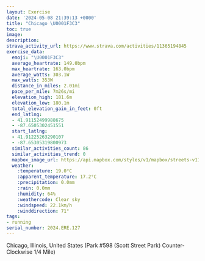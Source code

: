 ```yaml
---
layout: Exercise
date: '2024-05-08 21:39:13 +0000'
title: "Chicago \U0001F3C3"
toc: true
image:
description:
strava_activity_url: https://www.strava.com/activities/11365194845
exercise_data:
  emoji: "\U0001F3C3"
  average_heartrate: 149.0bpm
  max_heartrate: 163.0bpm
  average_watts: 303.1W
  max_watts: 353W
  distance_in_miles: 2.01mi
  pace_per_mile: 7m26s/mi
  elevation_high: 181.6m
  elevation_low: 180.1m
  total_elevation_gain_in_feet: 0ft
  end_latlng:
  - 41.91152499988675
  - -87.6505302451551
  start_latlng:
  - 41.91225263290107
  - -87.65305319800973
  similar_activities_count: 86
  similar_activities_trend: 0
  mapbox_image_url: https://api.mapbox.com/styles/v1/mapbox/streets-v11/static/path-5+787af2-1.0(c%7Bx~Fpl~uOAuBCOKQ%3FOXm%40~%40oA%5Em%40Bi%40Ls%40%40oALo%40%40cHGmF%40aBA%7BDIcDJYb%40KlACh%40%40JBFP%40%5CGbAAjADpAHTNPPJR%40XAv%40KVOPYBS%40%7BAIwAEOMSQOUC%5B%3FaAHUPMXCPBZ%3FfA%40t%40Dh%40LRNNPFX%40bAIZWLUBO%40_AEsBKWKSKKUG%5BCaAHQJILK%5E%3FpCDr%40DPRTPHPBv%40CREVKPQF%5BBq%40IoCGUQQKGUCm%40%40e%40FQFQVGVAP%40tCBVHTNNVNJ%40rAKZSNWB%5DCwBAq%40IWSWSGUC%7B%40%40g%40CQC_%40Ok%40F%7D%40%3FGFHjI%40nEANDhDAv%40BXIlAYt%40%3Fr%40DfA),pin-s-s+e5b22e(-87.65145,41.9117),pin-s-f+89ae00(-87.64891999999998,41.910969999999985)/auto/800x800?access_token=pk.eyJ1Ijoiam9zaGJlY2ttYW4iLCJhIjoiY205eWR2aDd1MWZ6djJrbXc4a3M0bWZleiJ9.XiG9OWkNcZk2QzjJbxLB4A
  weather:
    :temperature: 19.0°C
    :apparent_temperature: 17.2°C
    :precipitation: 0.0mm
    :rain: 0.0mm
    :humidity: 64%
    :weathercode: Clear sky
    :windspeed: 22.1km/h
    :winddirection: 71°
tags:
- running
serial_number: 2024.ERE.127
---
```

Chicago, Illinois, United States (Park #598 (Scott Street Park) Counter-Clockwise 1/4 Mile)
